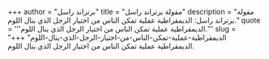 +++
author = "برتراند راسل"
title = "مقولة برتراند راسل"
description = "مقولة برتراند راسل: الديمقراطية عملية تمكن الناس من اختيار الرجل الذي ينال اللوم."
quote = '''الديمقراطية عملية تمكن الناس من اختيار الرجل الذي ينال اللوم.''' 
slug = "الديمقراطية-عملية-تمكن-الناس-من-اختيار-الرجل-الذي-ينال-اللوم"
+++
الديمقراطية عملية تمكن الناس من اختيار الرجل الذي ينال اللوم.
